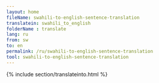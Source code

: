 ```yaml
---
layout: home
fileName: swahili-to-english-sentence-translation
translatein: swahili_to_english
folderName : translate
lang: ru
from: sw
to: en
permalink: /ru/swahili-to-english-sentence-translation
tool: swahili-to-english-sentence-translation
---
```

{% include section/translateinto.html %}